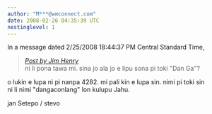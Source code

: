 ```yaml
---
author: "M***@wmconnect.com"
date: 2008-02-26 04:35:39 UTC
nestinglevel: 1
---
```

In a message dated 2/25/2008 18:44:37 PM Central Standard Time,  

> [_Post by Jim Henry_](/qDUHvgYT/mi-musi-kepeken-toki-mi-dan-ga#post2)  
> ni li pona tawa mi. sina jo ala jo e lipu sona pi toki "Dan Ga"?  
> 

o lukin e lupa ni pi nanpa 4282. mi pali kin e lupa sin. nimi pi toki sin  
ni li nimi "dangaconlang" lon kulupu Jahu.  
  
jan Setepo / stevo </HTML>
